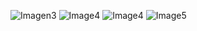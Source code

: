 ![Imagen3](https://github.com/user-attachments/assets/2aaaa7cc-fa9d-4177-8031-61f197f0b4f3)
![Image4](https://github.com/user-attachments/assets/ae22c2fc-b0fb-4495-9b36-1b665121eb0b)
![Image4](https://github.com/user-attachments/assets/d8d720ce-1f40-43b9-9d8b-ff9185bb6966)
![Image5](https://github.com/user-attachments/assets/a1c76d86-f615-4166-b42b-a2ef9146f05a)

